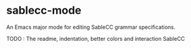 # sablecc-mode
An Emacs major mode for editing SableCC grammar specifications.

TODO : The readme, indentation, better colors and interaction SableCC
